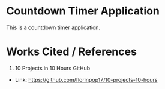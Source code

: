 # Countdown Timer Application
This is a countdown timer application. 

# Works Cited / References
1. 10 Projects in 10 Hours GitHub
- Link: https://github.com/florinpop17/10-projects-10-hours
